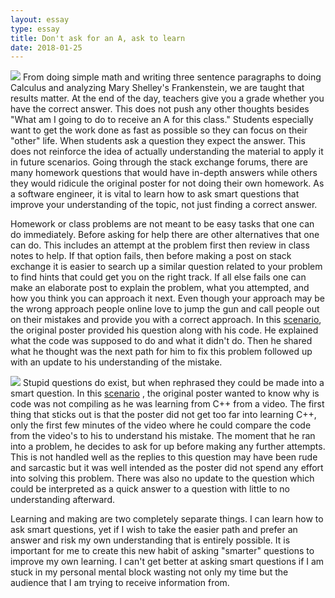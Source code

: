 ```yaml
---
layout: essay
type: essay
title: Don't ask for an A, ask to learn
date: 2018-01-25
---
```

<img class="ui small right floated rounded image" src="http://techwhirl.com/wp-content/uploads/2012/09/maze.png">
  From doing simple math and writing three sentence paragraphs to doing Calculus and analyzing
Mary Shelley's Frankenstein, we are taught that results matter. At the end of the day, teachers
give you a grade whether you have the correct answer. This does not push any other thoughts
besides "What am I going to do to receive an A for this class." Students especially want to get
the work done as fast as possible so they can focus on their "other" life. When students ask a
question they expect the answer. This does not reinforce the idea of actually understanding the
material to apply it in future scenarios. Going through the stack exchange forums, there are
many homework questions that would have in-depth answers while others they would ridicule
the original poster for not doing their own homework. As a software engineer, it is vital to learn
how to ask smart questions that improve your understanding of the topic, not just finding a
correct answer.

  Homework or class problems are not meant to be easy tasks that one can do immediately.
Before asking for help there are other alternatives that one can do. This includes an attempt at
the problem first then review in class notes to help. If that option fails, then before making a post
on stack exchange it is easier to search up a similar question related to your problem to find
hints that could get you on the right track. If all else fails one can make an elaborate post to
explain the problem, what you attempted, and how you think you can approach it next. Even
though your approach may be the wrong approach people online love to jump the gun and call
people out on their mistakes and provide you with a correct approach. In this 
<a href="https://stackoverflow.com/questions/8630471/strings-as-keys-of-array-in-javascript">scenario</a>, the
original poster provided his question along with his code. He explained what the code was
supposed to do and what it didn't do. Then he shared what he thought was the next path for him
to fix this problem followed up with an update to his understanding of the mistake.

<img class="ui small left floated rounded image" src="http://i.piccy.info/i9/3ad0a10bfec7ac9c8b37aa2db90e15b7/1480077475/53241/1043741/facepalm.png">
  Stupid questions do exist, but when rephrased they could be made into a smart question. In this
<a href="https://stackoverflow.com/questions/32575310/c-cant-get-it-to-run-hello-world-code">scenario</a>
, the original poster wanted to know why is code was not compiling as he was learning
from C++ from a video. The first thing that sticks out is that the poster did not get too far into
learning C++, only the first few minutes of the video where he could compare the code from the
video's to his to understand his mistake. The moment that he ran into a problem, he decides to
ask for up before making any further attempts. This is not handled well as the replies to this
question may have been rude and sarcastic but it was well intended as the poster did not spend
any effort into solving this problem. There was also no update to the question which could be
interpreted as a quick answer to a question with little to no understanding afterward.

  Learning and making are two completely separate things. I can learn how to ask smart
questions, yet if I wish to take the easier path and prefer an answer and risk my own
understanding that is entirely possible. It is important for me to create this new habit of asking
"smarter" questions to improve my own learning. I can't get better at asking smart questions if I
am stuck in my personal mental block wasting not only my time but the audience that I am trying
to receive information from.


